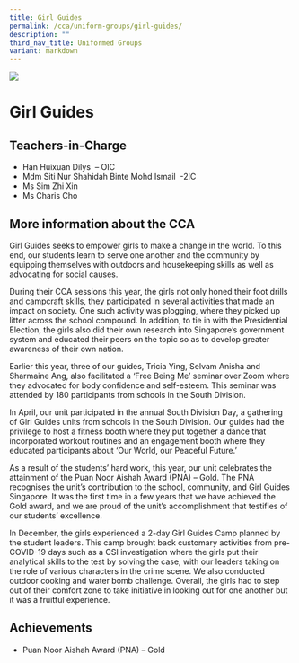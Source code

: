 ```yaml
---
title: Girl Guides
permalink: /cca/uniform-groups/girl-guides/
description: ""
third_nav_title: Uniformed Groups
variant: markdown
---
```

![](/images/CCA/girlguides.png)

Girl Guides
===========

**Teachers-in-Charge**
----------------------

*   Han Huixuan Dilys  – OIC
*   Mdm Siti Nur Shahidah Binte Mohd Ismail  -2IC
*   Ms Sim Zhi Xin
*   Ms Charis Cho



**More information about the CCA**
----------------------------------

Girl Guides seeks to empower girls to make a change in the world. To this end, our students learn to serve one another and the community by equipping themselves with outdoors and housekeeping skills as well as advocating for social causes.  
 
During their CCA sessions this year, the girls not only honed their foot drills and campcraft skills, they participated in several activities that made an impact on society. One such activity was plogging, where they picked up litter across the school compound.  In addition, to tie in with the Presidential Election, the girls also did their own research into Singapore’s government system and educated their peers on the topic so as to develop greater awareness of their own nation.  
 
Earlier this year, three of our guides, Tricia Ying, Selvam Anisha and Sharmaine Ang, also facilitated a ‘Free Being Me’ seminar over Zoom where they advocated for body confidence and self-esteem. This seminar was attended by 180 participants from schools in the South Division. 
 
In April, our unit participated in the annual South Division Day, a gathering of Girl Guides units from schools in the South Division. Our guides had the privilege to host a fitness booth where they put together a dance that incorporated workout routines and an engagement booth where they educated participants about ‘Our World, our Peaceful Future.’  
 
As a result of the students’ hard work, this year, our unit celebrates the attainment of the Puan Noor Aishah Award (PNA) – Gold. The PNA recognises the unit’s contribution to the school, community, and Girl Guides Singapore. It was the first time in a few years that we have achieved the Gold award, and we are proud of the unit’s accomplishment that testifies of our students’ excellence. 
 
In December, the girls experienced a 2-day Girl Guides Camp planned by the student leaders. This camp brought back customary activities from pre-COVID-19 days such as a CSI investigation where the girls put their analytical skills to the test by solving the case, with our leaders taking on the role of various characters in the crime scene. We also conducted outdoor cooking and water bomb challenge. Overall, the girls had to step out of their comfort zone to take initiative in looking out for one another but it was a fruitful experience. 


**Achievements**
----------

* Puan Noor Aishah Award (PNA) – Gold